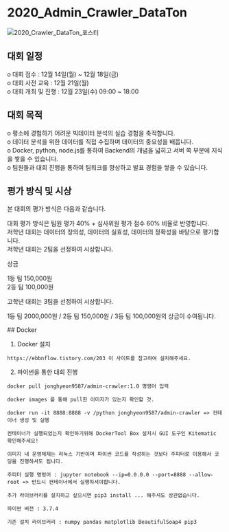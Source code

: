 # 2020_Admin_Crawler_DataTon
![2020_Crawler_DataTon_포스터](https://user-images.githubusercontent.com/52066712/101982317-64ee8600-3cb6-11eb-88ad-e2e8cdf96bc3.png)

## 대회 일정

o 대회 접수 : 12월 14일(월) ~ 12월 18일(금) <br />
o 대회 사전 교육 : 12월 21일(월) <br />
o 대회 개최 및 진행 : 12월 23일(수) 09:00 ~ 18:00 <br />

## 대회 목적

o 평소에 경험하기 어려운 빅데이터 분석의 실습 경험을 축적합니다. <br />
o 데이터 분석을 위한 데이터를 직접 수집하며 데이터의 중요성을 배웁니다. <br />
o Docker, python, node.js를 통하여 Backend의 개념을 넓히고 서버 쪽 부분에 지식을 쌓을 수 있습니다. <br />
o 팀원들과 대회 진행을 통하여 팀워크를 향상하고 발표 경험을 쌓을 수 있습니다. <br />

## 평가 방식 및 시상

본 대회의 평가 방식은 다음과 같습니다. <br />

대회 평가 방식은 팀원 평가 40% + 심사위원 평가 점수 60% 비율로 반영합니다.<br />
저학년 대회는 데이터의 창의성, 데이터의 실효성, 데이터의 정확성을 바탕으로 평가합니다.<br />
저학년 대회는 2팀을 선정하여 시상합니다.
<p>
  <p>
    상금
  </p  
  <span style={color : blue}> 1등 팀 150,000원</span><br /> 
  <span style={color : blue}> 2등 팀 100,000원</span><br />
</p>
고학년 대회는 3팀을 선정하여 시상합니다.
<p>
1등 팀 2000,000원 / 2등 팀 150,000원 / 3등 팀 100,000원의 상금이 수여됩니다.<br />
</p>
## Docker

1. Docker 설치
```
https://ebbnflow.tistory.com/203 이 사이트를 참고하여 설치해주세요.
```
2. 파이썬을 통한 대회 진행

```
docker pull jonghyeon9587/admin-crawler:1.0 명령어 입력

docker images 를 통해 pull한 이미지가 있는지 확인할 것.

docker run -it 8888:8888 -v /python jonghyeon9587/admin-crawler => 컨테이너 생성 및 실행 

컨테이너가 실행되었는지 확인하기위해 DockerTool Box 설치시 GUI 도구인 Kitematic 확인해주세요!

이미지 내 운영체제는 리눅스 기반이며 파이썬 코드를 작성하는 것보다 주피터로 이용해서 코딩을 진행하셔도 됩니다.

주피터 실행 명령어 : jupyter notebook --ip=0.0.0.0 --port=8888 --allow-root => 반드시 컨테이너에서 실행하셔야합니다.

추가 라이브러리를 설치하고 싶으시면 pip3 install ... 해주셔도 상관없습니다.

파이썬 버전 : 3.7.4

기존 설치 라이브러리 : numpy pandas matplotlib BeautifulSoap4 pip3

```
